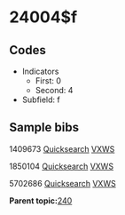 # 24004$f

## Codes

-   Indicators
    -   First: 0
    -   Second: 4
-   Subfield: f

## Sample bibs

1409673 [Quicksearch](https://search.library.yale.edu/catalog/1409673) [VXWS](http://prodorbis.library.yale.edu:7014/vxws/GetHoldingsService?bibId=1409673)

1850104 [Quicksearch](https://search.library.yale.edu/catalog/1850104) [VXWS](http://prodorbis.library.yale.edu:7014/vxws/GetHoldingsService?bibId=1850104)

5702686 [Quicksearch](https://search.library.yale.edu/catalog/5702686) [VXWS](http://prodorbis.library.yale.edu:7014/vxws/GetHoldingsService?bibId=5702686)

**Parent topic:**[240](../../tags/240/240.md)

